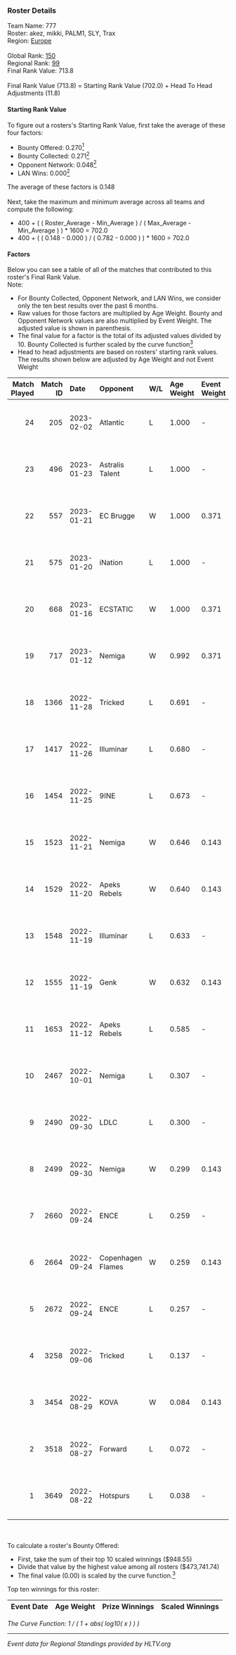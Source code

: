 ### Roster Details<br />
Team Name: 777<br />
Roster: akez, mikki, PALM1, SLY, Trax<br />
Region: [Europe]( ../standings_europe.md)<br />
<br />
Global Rank: [150](../standings_global.md)<br />
Regional Rank: [99]( ../standings_europe.md)<br />
Final Rank Value:  713.8<br />
<br />
Final Rank Value (713.8) = Starting Rank Value (702.0) + Head To Head Adjustments (11.8)<br />

#### Starting Rank Value<br />
To figure out a rosters's Starting Rank Value, first take the average of these four factors:<br />
- Bounty Offered: 0.270[<sup>1</sup>](#table2)
- Bounty Collected: 0.271[<sup>2</sup>](#table1)
- Opponent Network: 0.048[<sup>2</sup>](#table1)
- LAN Wins: 0.000[<sup>2</sup>](#table1)

The average of these factors is 0.148<br />
<br />
Next, take the maximum and minimum average across all teams and compute the following:<br />
- 400 + ( ( Roster_Average - Min_Average ) / ( Max_Average - Min_Average ) ) * 1600 = 702.0
- 400 + ( ( 0.148 - 0.000 ) / ( 0.782 - 0.000 ) ) * 1600 = 702.0


#### Factors<br />
Below you can see a table of all of the matches that contributed to this roster's Final Rank Value.<br />
Note:<br />

- For Bounty Collected, Opponent Network, and LAN Wins, we consider only the ten best results over the past 6 months.
- Raw values for those factors are multiplied by Age Weight. Bounty and Opponent Network values are also multiplied by Event Weight. The adjusted value is shown in parenthesis.
- The final value for a factor is the total of its adjusted values divided by 10. Bounty Collected is further scaled by the curve function[<sup>3</sup>](#curveFunction)
- Head to head adjustments are based on rosters' starting rank values. The results shown below are adjusted by Age Weight and not Event Weight
<span id="table1"></span><br />


| Match Played | Match ID | Date       | Opponent          | W/L | Age Weight | Event Weight | Bounty Collected | Opponent Network | LAN Wins  | H2H Adj. | Roster                        |
| -: | -: | :- | :- | :- | :- | :- | :- | :- | :- | -: | :- |
|           24 |      205 | 2023-02-02 | Atlantic          | L   | 1.000      | -            | -                | -                | -         |   -24.46 | akez, mikki, PALM1, SLY, Trax |
|           23 |      496 | 2023-01-23 | Astralis Talent   | L   | 1.000      | -            | -                | -                | -         |    -9.08 | akez, mikki, PALM1, SLY, Trax |
|           22 |      557 | 2023-01-21 | EC Brugge         | W   | 1.000      | 0.371        | 0.007 (0.003)    | 0.507 (0.188)    | 0 (0.000) |    14.47 | akez, mikki, PALM1, SLY, Trax |
|           21 |      575 | 2023-01-20 | iNation           | L   | 1.000      | -            | -                | -                | -         |    -5.05 | akez, mikki, PALM1, SLY, Trax |
|           20 |      668 | 2023-01-16 | ECSTATIC          | W   | 1.000      | 0.371        | 0.030 (0.011)    | 0.556 (0.206)    | 0 (0.000) |    20.47 | akez, mikki, PALM1, SLY, Trax |
|           19 |      717 | 2023-01-12 | Nemiga            | W   | 0.992      | 0.371        | 0.000 (0.000)    | 0.075 (0.028)    | 0 (0.000) |     9.12 | akez, mikki, PALM1, SLY, Trax |
|           18 |     1366 | 2022-11-28 | Tricked           | L   | 0.691      | -            | -                | -                | -         |    -5.00 | akez, mikki, PALM1, SLY, Trax |
|           17 |     1417 | 2022-11-26 | Illuminar         | L   | 0.680      | -            | -                | -                | -         |    -3.38 | akez, mikki, PALM1, SLY, Trax |
|           16 |     1454 | 2022-11-25 | 9INE              | L   | 0.673      | -            | -                | -                | -         |    -4.49 | akez, mikki, PALM1, SLY, Trax |
|           15 |     1523 | 2022-11-21 | Nemiga            | W   | 0.646      | 0.143        | 0.000 (0.000)    | 0.075 (0.007)    | 0 (0.000) |     6.31 | akez, mikki, PALM1, SLY, Trax |
|           14 |     1529 | 2022-11-20 | Apeks Rebels      | W   | 0.640      | 0.143        | 0.010 (0.001)    | 0.174 (0.016)    | 0 (0.000) |    11.89 | akez, mikki, PALM1, SLY, Trax |
|           13 |     1548 | 2022-11-19 | Illuminar         | L   | 0.633      | -            | -                | -                | -         |    -2.86 | akez, mikki, PALM1, SLY, Trax |
|           12 |     1555 | 2022-11-19 | Genk              | W   | 0.632      | 0.143        | 0.007 (0.001)    | 0.092 (0.008)    | 0 (0.000) |    10.57 | akez, mikki, PALM1, SLY, Trax |
|           11 |     1653 | 2022-11-12 | Apeks Rebels      | L   | 0.585      | -            | -                | -                | -         |    -7.75 | akez, H4RR3, mikki, SLY, Trax |
|           10 |     2467 | 2022-10-01 | Nemiga            | L   | 0.307      | -            | -                | -                | -         |    -4.37 | akez, H4RR3, mikki, SLY, Trax |
|            9 |     2490 | 2022-09-30 | LDLC              | L   | 0.300      | -            | -                | -                | -         |    -4.32 | akez, H4RR3, mikki, SLY, Trax |
|            8 |     2499 | 2022-09-30 | Nemiga            | W   | 0.299      | 0.143        | 0.008 (0.000)    | 0.115 (0.005)    | 0 (0.000) |     5.19 | akez, H4RR3, mikki, SLY, Trax |
|            7 |     2660 | 2022-09-24 | ENCE              | L   | 0.259      | -            | -                | -                | -         |    -0.34 | akez, H4RR3, mikki, SLY, Trax |
|            6 |     2664 | 2022-09-24 | Copenhagen Flames | W   | 0.259      | 0.143        | 0.133 (0.005)    | 0.722 (0.027)    | 0 (0.000) |     6.67 | akez, H4RR3, mikki, SLY, Trax |
|            5 |     2672 | 2022-09-24 | ENCE              | L   | 0.257      | -            | -                | -                | -         |    -0.31 | akez, H4RR3, mikki, SLY, Trax |
|            4 |     3258 | 2022-09-06 | Tricked           | L   | 0.137      | -            | -                | -                | -         |    -0.69 | akez, H4RR3, mikki, SLY, Trax |
|            3 |     3454 | 2022-08-29 | KOVA              | W   | 0.084      | 0.143        | 0.001 (0.000)    | 0.003 (0.000)    | 0 (0.000) |     1.02 | akez, H4RR3, mikki, SLY, Trax |
|            2 |     3518 | 2022-08-27 | Forward           | L   | 0.072      | -            | -                | -                | -         |    -0.88 | akez, H4RR3, mikki, SLY, Trax |
|            1 |     3649 | 2022-08-22 | Hotspurs          | L   | 0.038      | -            | -                | -                | -         |    -0.91 | akez, H4RR3, mikki, SLY, Trax |

<br />
<span id="table2"></span><br />
To calculate a roster's Bounty Offered:<br />

- First, take the sum of their top 10 scaled winnings ($948.55)
- Divide that value by the highest value among all rosters ($473,741.74)
- The final value (0.00) is scaled by the curve function.[<sup>3</sup>](#curveFunction)

Top ten winnings for this roster:<br />

| Event Date | Age Weight | Prize Winnings | Scaled Winnings |
| :- | -: | :- | :- |


<span id="curveFunction"></span>_The Curve Function: 1 / ( 1 + abs( log10( x ) ) )_<br />

---
_Event data for Regional Standings provided by HLTV.org_<br />
